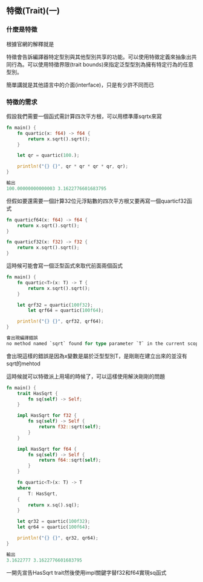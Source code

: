 ## 特徵(Trait)(一)

### 什麼是特徵

根據官網的解釋就是

特徵會告訴編譯器特定型別與其他型別共享的功能。可以使用特徵定義來抽象出共同行為。可以使用特徵界限(trait bounds)來指定泛型型別為擁有特定行為的任意型別。

簡單講就是其他語言中的介面(interface)，只是有少許不同而已

### 特徵的需求

假設我們需要一個函式需計算四次平方根，可以用標準庫sqrtx來寫

```rust
fn main() {
    fn quartic(x: f64) -> f64 {
        return x.sqrt().sqrt();
    }

    let qr = quartic(100.);

    println!("{} {}", qr * qr * qr * qr, qr);
}

輸出
100.00000000000003 3.1622776601683795
```

但假如要還需要一個計算32位元浮點數的四次平方根又要再寫一個quarticf32函式

```rust
fn quarticf64(x: f64) -> f64 {
    return x.sqrt().sqrt();
}

fn quarticf32(x: f32) -> f32 {
    return x.sqrt().sqrt();
}
```

這時候可能會寫一個泛型函式來取代前面兩個函式

```rust
fn main() {
    fn quartic<T>(x: T) -> T {
        return x.sqrt().sqrt();
    }

    let qrf32 = quartic(100f32);
		let qrf64 = quartic(100f64);

    println!("{} {}", qrf32, qrf64);
}

會出現編譯錯誤
no method named `sqrt` found for type parameter `T` in the current scope
```

會出現這樣的錯誤是因為x變數是屬於泛型型別T，是剛剛在建立出來的並沒有sqrt的mehtod

這時候就可以特徵派上用場的時候了，可以這樣使用解決剛剛的問題

```rust
fn main() {
    trait HasSqrt {
        fn sq(self) -> Self;
    }

    impl HasSqrt for f32 {
        fn sq(self) -> Self {
            return f32::sqrt(self);
        }
    }

    impl HasSqrt for f64 {
        fn sq(self) -> Self {
            return f64::sqrt(self);
        }
    }

    fn quartic<T>(x: T) -> T
    where
        T: HasSqrt,
    {
        return x.sq().sq();
    }

    let qr32 = quartic(100f32);
    let qr64 = quartic(100f64);

    println!("{} {}", qr32, qr64);
}

輸出
3.1622777 3.1622776601683795
```

一開先宣告HasSqrt trait然後使用impl關鍵字替f32和f64實現sq函式